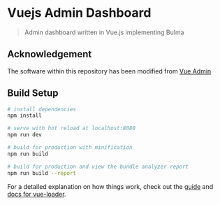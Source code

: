 # Vuejs Admin Dashboard

> Admin dashboard written in Vue.js implementing Bulma

## Acknowledgement

The software within this repository has been modified from [Vue Admin](https://github.com/vue-bulma/vue-admin)

## Build Setup

``` bash
# install dependencies
npm install

# serve with hot reload at localhost:8080
npm run dev

# build for production with minification
npm run build

# build for production and view the bundle analyzer report
npm run build --report
```

For a detailed explanation on how things work, check out the [guide](http://vuejs-templates.github.io/webpack/) and [docs for vue-loader](http://vuejs.github.io/vue-loader).
